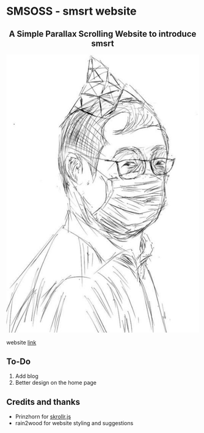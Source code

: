 # SMSOSS - smsrt website #
## <center> A Simple Parallax Scrolling Website to introduce smsrt </center> ##

<p align="center">
  <img src="src/draw.jpg" alt="website homepage"/>
</p>

website [link](https://smsoss.github.io/smsrt_website/)


## To-Do ##
1. Add blog 
2. Better design on the home page 

## Credits and thanks ##
- Prinzhorn for [skrollr.js](https://github.com/Prinzhorn/skrollr)
- rain2wood for website styling and suggestions 